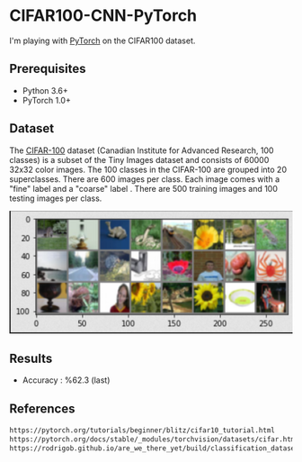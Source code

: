 # CIFAR100-CNN-PyTorch


I'm playing with [PyTorch](http://pytorch.org/) on the CIFAR100 dataset.

## Prerequisites
- Python 3.6+
- PyTorch 1.0+

## Dataset 

The [CIFAR-100](https://pytorch.org/docs/stable/_modules/torchvision/datasets/cifar.html#CIFAR100) dataset (Canadian Institute for Advanced Research, 100 classes) is a subset of the Tiny Images dataset and consists of 60000 32x32 color images. The 100 classes in the CIFAR-100 are grouped into 20 superclasses. There are 600 images per class. Each image comes with a "fine" label and a "coarse" label . There are 500 training images and 100 testing images per class.

![cifar](https://github.com/mftnakrsu/CIFAR100-CNN-PyTorch/blob/main/img/trainset.png)




## Results

- Accuracy : %62.3 (last)

## References 

    https://pytorch.org/tutorials/beginner/blitz/cifar10_tutorial.html  
    https://pytorch.org/docs/stable/_modules/torchvision/datasets/cifar.html#CIFAR100  
    https://rodrigob.github.io/are_we_there_yet/build/classification_datasets_results.html#43494641522d313030
